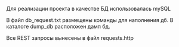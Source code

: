 Для реализации проекта в качестве БД использовалась mySQL

В файл db_request.txt размещены команды для наполнения дб.
В каталоге dump_db расположен дамп бд.

Все REST запросы вынесены в файл requests.http